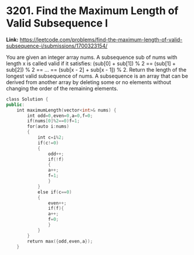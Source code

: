 # 3201. Find the Maximum Length of Valid Subsequence I

**Link:** https://leetcode.com/problems/find-the-maximum-length-of-valid-subsequence-i/submissions/1700323154/

You are given an integer array nums. A subsequence sub of nums with length x is called valid if it satisfies: (sub[0] + sub[1]) % 2 == (sub[1] + sub[2]) % 2 == ... == (sub[x - 2] + sub[x - 1]) % 2. Return the length of the longest valid subsequence of nums. A subsequence is an array that can be derived from another array by deleting some or no elements without changing the order of the remaining elements.

```cpp
class Solution {
public:
    int maximumLength(vector<int>& nums) {
        int odd=0,even=0,a=0,f=0;
        if(nums[0]%2==0)f=1;
        for(auto i:nums)
        {
            int c=i%2;
            if(c!=0)
            {
                odd++;
                if(!f)
                {
                a++;
                f=1;
                }
            }
            else if(c==0)
            {
                even++;
                if(f){
                a++;
                f=0;
                }
            }
        }
        return max({odd,even,a});
    }
```
